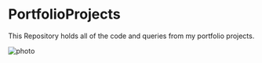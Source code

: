 # PortfolioProjects

This Repository holds all of the code and queries from my portfolio projects.

![photo](https://github.com/josh-kell/PortfolioProjects/issues/1#issuecomment-1928778023)
